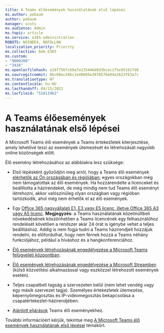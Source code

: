 ```yaml
---
title: A Teams élőesemények használatának első lépései
ms.author: pebaum
author: pebaum
manager: scotv
ms.audience: Admin
ms.topic: article
ms.service: o365-administration
ROBOTS: NOINDEX, NOFOLLOW
localization_priority: Priority
ms.collection: Adm_O365
ms.custom:
- "9000208"
- "3436"
ms.openlocfilehash: a10f756fc69a7a135446d8d3bcec1f5e951627d8
ms.sourcegitcommit: 8bc60ec34bc1e40685e3976576e04a2623f63a7c
ms.translationtype: HT
ms.contentlocale: hu-HU
ms.lasthandoff: 04/15/2021
ms.locfileid: "51811962"
---
```

# <a name="getting-started-with-teams-live-events"></a>A Teams élőesemények használatának első lépései

A Microsoft Teams élő események a Teams értekezletek kiterjesztése, amely lehetővé teszi az események ütemezését és létrehozását nagyobb online közönségek előtt.

Élő esemény létrehozásához az alábbiakra lesz szüksége:

- Első lépésként győződjön meg arról, hogy a Teams élő események [elérhetők az Ön országában és régiójában](https://docs.microsoft.com/microsoftteams/teams-live-events/plan-for-teams-live-events#regional-availability); egyes országokban még nem támogatottak az élő események.  Ha hozzárendelte a licenceket és beállította a házirendeket, de még mindig nem tud Teams élő eseményt létrehozni, akkor valószínűleg olyan országban vagy régióban tartózkodik, ahol még nem érhetők el az élő események.

- Egy [Office 365 nagyvállalati E1, E3 vagy E5 licenc, illetve Office 365 A3 vagy A5 licenc](https://docs.microsoft.com/microsoftteams/teams-live-events/set-up-for-teams-live-events#step-2-get-and-assign-licenses). **Megjegyzés**: a Teams használatának közelmúltbeli növekedésének köszönhetően a Teams licencének egy felhasználóhoz rendelését követően a rendszer akár 24 órát is igénybe vehet a teljes beállításhoz. Addig is nem fogja tudni a Teams házirendjeit hozzájuk rendelni, és előfordulhat, hogy nem férnek hozzá a Teams néhány funkciójához, például a híváshoz és a hangkonferenciához.

- [Élő események létrehozásának engedélyezése a Microsoft Teams felügyeleti központban](https://docs.microsoft.com/microsoftteams/teams-live-events/set-up-for-teams-live-events#create-or-edit-a-live-events-policy).

- [Élő események létrehozásának engedélyezése a Microsoft Streamben](https://docs.microsoft.com/microsoftteams/teams-live-events/what-are-teams-live-events) (külső közvetítési alkalmazással vagy eszközzel létrehozott események esetén).

- Teljes csapatbeli tagság a szervezeten belül (nem lehet vendég vagy egy másik szervezet tagja).
Személyes értekezletek ütemezése, képernyőmegosztás és IP-videomegosztás bekapcsolása a csapatértekezlet-házirendjében.

- [Ajánlott eljárások](https://support.office.com/article/Best-practices-for-producing-a-Teams-live-event-e500370e-4dd1-4187-8b48-af10ef02cf42) Teams élő eseményekhez.

További információért kérjük, tekintse meg [A Microsoft Teams élő események használatának első lépései](https://support.office.com/article/get-started-with-microsoft-teams-live-events-d077fec2-a058-483e-9ab5-1494afda578a) témakört.